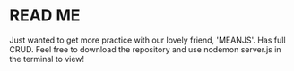 <h1>READ ME</h1>
Just wanted to get more practice with our lovely friend, 'MEANJS'.
Has full CRUD.
Feel free to download the repository and use nodemon server.js in the terminal to view!